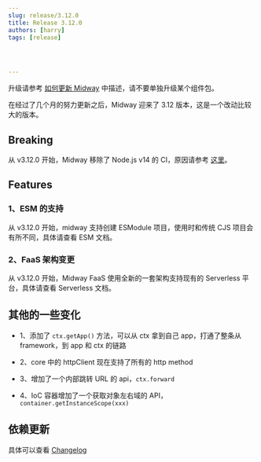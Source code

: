 ```yaml
---
slug: release/3.12.0
title: Release 3.12.0
authors: [harry]
tags: [release]




---
```


升级请参考  [如何更新 Midway](/docs/how_to_update_midway) 中描述，请不要单独升级某个组件包。

在经过了几个月的努力更新之后，Midway 迎来了 3.12 版本，这是一个改动比较大的版本。



## Breaking

从 v3.12.0 开始，Midway 移除了 Node.js v14 的 CI，原因请参考 [这里](/blog/remove-node-14-ci)。



## Features

### 1、ESM 的支持

从 v3.12.0 开始，midway 支持创建 ESModule 项目，使用时和传统 CJS 项目会有所不同，具体请查看 ESM 文档。



### 2、FaaS 架构变更

从 v3.12.0 开始，Midway FaaS 使用全新的一套架构支持现有的 Serverless 平台，具体请查看 Serverless 文档。



## 其他的一些变化



- 1、添加了 `ctx.getApp()` 方法，可以从 ctx 拿到自己 app，打通了整条从 framework，到 app 和 ctx 的链路

- 2、core 中的 httpClient 现在支持了所有的 http method

- 3、增加了一个内部跳转 URL 的 api，`ctx.forward`

- 4、IoC 容器增加了一个获取对象左右域的 API，`container.getInstanceScope(xxx)`

  

  

## 依赖更新


具体可以查看 [Changelog](https://midwayjs.org/changelog/v3.12.0)
